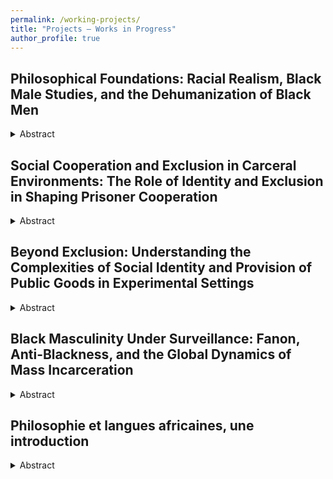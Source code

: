 ```yaml
---
permalink: /working-projects/
title: "Projects – Works in Progress"
author_profile: true
---
```



## Philosophical Foundations: Racial Realism, Black Male Studies, and the Dehumanization of Black Men

<details>
<summary>Abstract</summary>

TEST_This chapter examines the philosophical foundations of Black Male Studies, as developed by Tommy Curry, and its relevance to understanding the dehumanization and marginalization of Black men, particularly within carceral settings. Curry’s work emphasizes the unique vulnerabilities faced by Black men due to their historical and social exclusion from dominant gender and race theories. Critiquing mainstream feminist and racial frameworks, Curry highlights the brutal realities Black men endure, including systemic violence, poverty, sexual exploitation, and exclusion from socio-political structures. Building on racial realism, particularly as articulated by Derrick Bell, the chapter explores how Black men have been historically constructed as threats—physically, economically, and sexually—resulting in their heightened dehumanization in prison systems. Curry’s analysis of the sexualized fear and desire surrounding the Black male body, including the construction of the Black Male Rapist trope, offers a critical lens to understand the homoeroticization of Black male flesh and its violent consequences, such as assault and death.  


Frantz Fanon’s foundational concepts, including the phobogenic object and the psychological effects of colonization, complement Curry’s work by exploring how colonial frameworks perpetuate the fear and alienation of Black male bodies. These insights illuminate the intersection of racialized masculinity, systemic oppression, and the carceral environment, where Black men’s identities are shaped by simultaneous fear and desire.  


Norman Ajari’s contributions further enrich the chapter’s analysis by addressing the existential dimensions of Black male suffering. Ajari’s exploration of the “racial unconscious” within Western philosophy situates Black men in an existential liminality between life and death, highlighting how dehumanization transcends physical violence to affect their very being. His reflections on Black radical pessimism, particularly as developed in Noirceur (2022), reveal how the carceral system perpetuates historical anti-Blackness, reinforcing the conditions that render Black men perpetual outsiders.  


Together, the works of Curry, Fanon, and Ajari provide a comprehensive philosophical framework for understanding the structural, psychological, and existential dimensions of Black male dehumanization. This chapter situates these critical perspectives within carceral systems, offering a nuanced analysis of the profound challenges faced by Black male prisoners under systemic oppression. 

</details>

## Social Cooperation and Exclusion in Carceral Environments: The Role of Identity and Exclusion in Shaping Prisoner Cooperation

<details>
<summary>Abstract</summary>

This research project explores the dynamics of social exclusion and social identity within carceral settings, building on preliminary findings from my Master’s thesis. Those findings demonstrated that social exclusion tends to reduce cooperative behaviors in public goods games but that this effect can be mitigated by strong group identification and an internal locus of control. The project seeks to examine how these psychological mechanisms influence cooperative behaviors in prisons, an environment where cooperation is crucial but often difficult to sustain.

This study is situated within a broader theoretical framework drawing on key contributions from Michel Foucault, Erving Goffman, and Didier Fassin. Foucault’s Discipline and Punish conceptualizes the prison as a mechanism of social control, reflecting and reproducing broader societal power dynamics through disciplinary logics and surveillance. Goffman’s concept of the “total institution” emphasizes the psychological impact of rigid, authoritarian spaces where inmates are stripped of their identities and reduced to their institutional roles. Didier Fassin offers a complementary perspective, grounding his analysis in the subjective and emotional experiences of prisoners. His ethnographic work highlights the complex interplay of human suffering, social interactions, and the porous boundaries between carceral institutions and the outside world. Together, these frameworks inform the study’s approach to understanding how prisons operate as social microcosms that simultaneously isolate and regulate individuals.

The aim is to deepen our understanding of these processes to propose potentially innovative interventions that promote cooperation and reduce antisocial behaviors, ultimately contributing to the reintegration of inmates and the reduction of recidivism. Complementary research avenues include examining the impact of group dynamics and social identity management on prosocial behaviors within prisons, as well as the effects of social inclusion on inmate rehabilitation.

By integrating insights from social psychology, sociology, economics, and philosophy, this project contributes both theoretically and practically to the understanding of reintegration challenges in the French penitentiary system. Through its focus on the intersection of psychological and social mechanisms, it aspires to offer actionable recommendations for fostering cooperation and improving outcomes for incarcerated individuals.

</details>

## Beyond Exclusion: Understanding the Complexities of Social Identity and Provision of Public Goods in Experimental Settings

<details>
<summary>Abstract</summary>

This research explores the impact of social exclusion and social identity on cooperation through a three-stage experimental design. In the early stages, participants established their group identity on the basis of their preferences for abstract paintings. The first experimental stage involved symmetrical and asymmetrical one- shot prisoner’s dilemma (PD) games, revealing that cooperation rates were higher in the asymmetrical PD, despite the unchanged Nash equilibrium favoring defection. The concept of the “veil of ignorance” could explain this increased cooperation, by promoting empathy between participants. The second experimental stage, a public goods game, showed that prior social exclusion led to lower contributions, but that strong group identification and internal locus of control mitigated this effect, leading to some increased contributions from the socially excluded individuals. These results highlight the complexity of social exclusion and the important roles of social identity and individual characteristics in cooperative behavior. They pave the way for future field experiments, which should investigate the interaction between these factors to inform policies promoting social cohesion and prosocial behavior.

</details>

## Black Masculinity Under Surveillance: Fanon, Anti-Blackness, and the Global Dynamics of Mass Incarceration

<details>
<summary>Abstract</summary>

This paper examines mass incarceration’s disproportionate impact on Black males through a Fanonian lens, highlighting the persistence of colonial legacies in modern carceral systems. By comparing the U.S. and French prison systems, it exposes how systemic racism, racial capitalism, and the libidinal economy of anti-Blackness sustain the criminalization and dehumanization of Black men, emphasizing the need for decolonial approaches to justice.

</details>

## Philosophie et langues africaines, une introduction

<details>
<summary>Abstract</summary>

Cet essai explore les idées d'Alexis Kagamé sur la philosophie bantoue, mettant en avant son approche linguistique. Il remet en question les généralisations de Placide Tempels, soulignant l'importance du langage dans la pensée philosophique africaine. En examinant les liens entre langage et pensée, il invite à repenser les fondements de cette philosophie. L'essai aborde également les perspectives de Souleymane Bachir Diagne, qui encourage à dépasser les nationalismes ontologiques et linguistiques pour embrasser la diversité philosophique et linguistique. Ensuite, il analyse la conception du temps chez John Mbiti, montrant comment la langue et la culture influencent la perception du temps en Afrique. Enfin, l'essai conclut sur la proposition de Diagne d'"incliner sans nécessiter", soulignant l'importance de reconnaître la diversité linguistique comme une richesse et de pratiquer la traduction avec respect pour les différentes cultures et langues.

</details>
